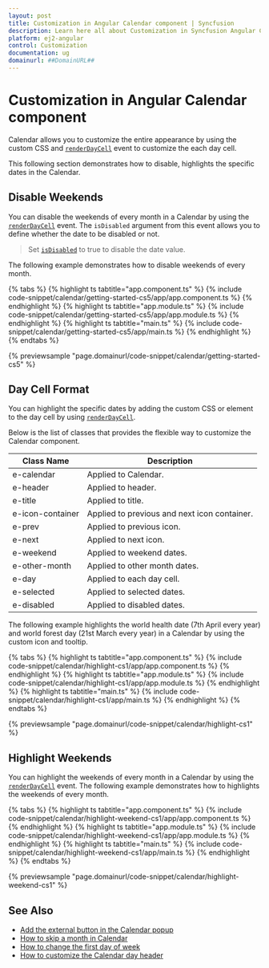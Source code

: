 ```yaml
---
layout: post
title: Customization in Angular Calendar component | Syncfusion
description: Learn here all about Customization in Syncfusion Angular Calendar component of Syncfusion Essential JS 2 and more.
platform: ej2-angular
control: Customization 
documentation: ug
domainurl: ##DomainURL##
---
```


# Customization in Angular Calendar component

Calendar allows you to customize the entire appearance by
using the custom CSS and
[`renderDayCell`](https://ej2.syncfusion.com/angular/documentation/api/calendar/renderDayCellEventArgs#renderdaycelleventargs)
 event
to customize the each day cell.

This following section demonstrates how to disable, highlights the specific dates in the Calendar.

## Disable Weekends

You can disable the weekends of every month in a Calendar by using the
[`renderDayCell`](https://ej2.syncfusion.com/angular/documentation/api/calendar/renderDayCellEventArgs#renderdaycelleventargs)
event. The `isDisabled` argument from this event allows you to define whether the
 date to be disabled or not.

> Set
[`isDisabled`](https://ej2.syncfusion.com/angular/documentation/api/calendar/renderDayCellEventArgs#renderdaycelleventargs)
to true to disable the date value.

The following example demonstrates how to disable weekends of every month.

{% tabs %}
{% highlight ts tabtitle="app.component.ts" %}
{% include code-snippet/calendar/getting-started-cs5/app/app.component.ts %}
{% endhighlight %}
{% highlight ts tabtitle="app.module.ts" %}
{% include code-snippet/calendar/getting-started-cs5/app/app.module.ts %}
{% endhighlight %}
{% highlight ts tabtitle="main.ts" %}
{% include code-snippet/calendar/getting-started-cs5/app/main.ts %}
{% endhighlight %}
{% endtabs %}
  
{% previewsample "page.domainurl/code-snippet/calendar/getting-started-cs5" %}

## Day Cell Format

You can highlight the specific dates by adding the
custom CSS or element to the day cell by using
[`renderDayCell`](https://ej2.syncfusion.com/angular/documentation/api/calendar/renderDayCellEventArgs#renderdaycelleventargs).

Below is the list of classes that provides the flexible way to customize the Calendar component.

| **Class Name** | **Description** |
| --- | --- |
| e-calendar | Applied to Calendar. |
| e-header | Applied to header.|
| e-title |Applied to title. |
| e-icon-container | Applied to previous and next icon container.|
| e-prev |  Applied to previous icon.|
| e-next | Applied to next icon.|
| e-weekend | Applied to weekend dates.|
| e-other-month |  Applied to other month dates.|
| e-day | Applied to each day cell.|
| e-selected | Applied to selected dates.|
| e-disabled | Applied to disabled dates.|

The following example highlights the world health date (7th April every year)
and world forest day (21st March every year) in a Calendar by using the
custom icon and tooltip.

{% tabs %}
{% highlight ts tabtitle="app.component.ts" %}
{% include code-snippet/calendar/highlight-cs1/app/app.component.ts %}
{% endhighlight %}
{% highlight ts tabtitle="app.module.ts" %}
{% include code-snippet/calendar/highlight-cs1/app/app.module.ts %}
{% endhighlight %}
{% highlight ts tabtitle="main.ts" %}
{% include code-snippet/calendar/highlight-cs1/app/main.ts %}
{% endhighlight %}
{% endtabs %}
  
{% previewsample "page.domainurl/code-snippet/calendar/highlight-cs1" %}

## Highlight Weekends

You can highlight the weekends of every month in a Calendar by using the
[`renderDayCell`](https://ej2.syncfusion.com/angular/documentation/api/calendar/renderDayCellEventArgs#renderdaycelleventargs)
event. The following example demonstrates how to highlights the weekends of every month.

{% tabs %}
{% highlight ts tabtitle="app.component.ts" %}
{% include code-snippet/calendar/highlight-weekend-cs1/app/app.component.ts %}
{% endhighlight %}
{% highlight ts tabtitle="app.module.ts" %}
{% include code-snippet/calendar/highlight-weekend-cs1/app/app.module.ts %}
{% endhighlight %}
{% highlight ts tabtitle="main.ts" %}
{% include code-snippet/calendar/highlight-weekend-cs1/app/main.ts %}
{% endhighlight %}
{% endtabs %}
  
{% previewsample "page.domainurl/code-snippet/calendar/highlight-weekend-cs1" %}

## See Also

* [Add the external button in the Calendar popup](./how-to/set-clear-button-in-calendar)
* [How to skip a month in Calendar](./how-to/skip-a-month-in-calendar)
* [How to change the first day of week](./how-to/change-the-first-day-of-week)
* [How to customize the Calendar day header](./how-to/customize-the-calendar-day-header)